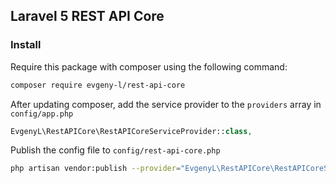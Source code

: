 ## Laravel 5 REST API Core

### Install

Require this package with composer using the following command:

```bash
composer require evgeny-l/rest-api-core
```

After updating composer, add the service provider to the `providers` array in `config/app.php`

```php
EvgenyL\RestAPICore\RestAPICoreServiceProvider::class,
```

Publish the config file to `config/rest-api-core.php`

```bash
php artisan vendor:publish --provider="EvgenyL\RestAPICore\RestAPICoreServiceProvider" --tag=config
```
